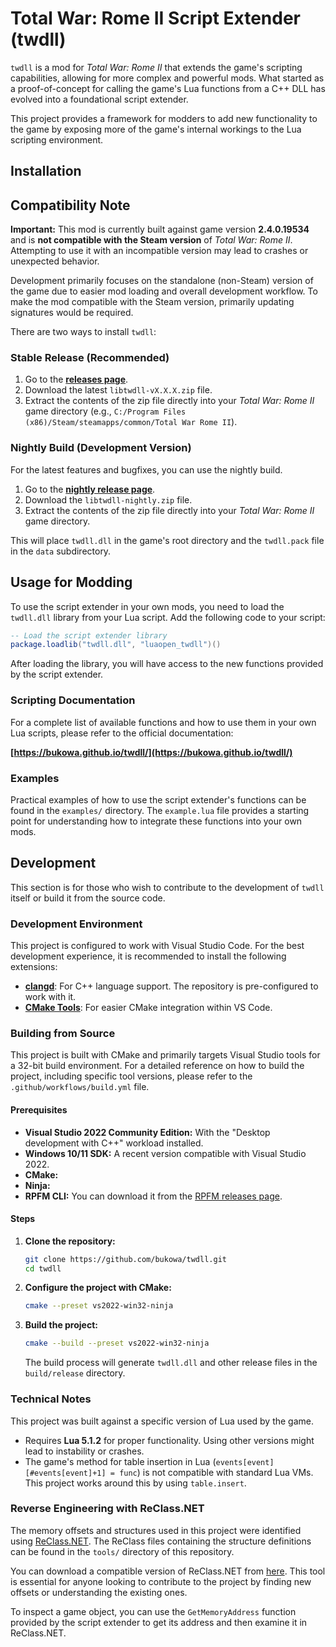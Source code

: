# Total War: Rome II Script Extender (twdll)

`twdll` is a mod for *Total War: Rome II* that extends the game's scripting capabilities, allowing for more complex and powerful mods. What started as a proof-of-concept for calling the game's Lua functions from a C++ DLL has evolved into a foundational script extender.

This project provides a framework for modders to add new functionality to the game by exposing more of the game's internal workings to the Lua scripting environment.

## Installation

## Compatibility Note

**Important:** This mod is currently built against game version **2.4.0.19534** and is **not compatible with the Steam version** of *Total War: Rome II*. Attempting to use it with an incompatible version may lead to crashes or unexpected behavior.

Development primarily focuses on the standalone (non-Steam) version of the game due to easier mod loading and overall development workflow. To make the mod compatible with the Steam version, primarily updating signatures would be required.

There are two ways to install `twdll`:

### Stable Release (Recommended)

1.  Go to the [**releases page**](https://github.com/bukowa/twdll/releases).
2.  Download the latest `libtwdll-vX.X.X.zip` file.
3.  Extract the contents of the zip file directly into your *Total War: Rome II* game directory (e.g., `C:/Program Files (x86)/Steam/steamapps/common/Total War Rome II`).

### Nightly Build (Development Version)

For the latest features and bugfixes, you can use the nightly build.

1.  Go to the [**nightly release page**](https://github.com/bukowa/twdll/releases/tag/nightly).
2.  Download the `libtwdll-nightly.zip` file.
3.  Extract the contents of the zip file directly into your *Total War: Rome II* game directory.

This will place `twdll.dll` in the game's root directory and the `twdll.pack` file in the `data` subdirectory.

## Usage for Modding

To use the script extender in your own mods, you need to load the `twdll.dll` library from your Lua script. Add the following code to your script:

```lua
-- Load the script extender library
package.loadlib("twdll.dll", "luaopen_twdll")()
```

After loading the library, you will have access to the new functions provided by the script extender.

### Scripting Documentation

For a complete list of available functions and how to use them in your own Lua scripts, please refer to the official documentation:

**[https://bukowa.github.io/twdll/](https://bukowa.github.io/twdll/)**

### Examples

Practical examples of how to use the script extender's functions can be found in the `examples/` directory. The `example.lua` file provides a starting point for understanding how to integrate these functions into your own mods.

## Development

This section is for those who wish to contribute to the development of `twdll` itself or build it from the source code.

### Development Environment

This project is configured to work with Visual Studio Code. For the best development experience, it is recommended to install the following extensions:

-   [**clangd**](https://marketplace.visualstudio.com/items?itemName=llvm-vs-code-extensions.vscode-clangd): For C++ language support. The repository is pre-configured to work with it.
-   [**CMake Tools**](https://marketplace.visualstudio.com/items?itemName=ms-vscode.cmake-tools): For easier CMake integration within VS Code.


### Building from Source

This project is built with CMake and primarily targets Visual Studio tools for a 32-bit build environment. For a detailed reference on how to build the project, including specific tool versions, please refer to the `.github/workflows/build.yml` file.

#### Prerequisites

-   **Visual Studio 2022 Community Edition:** With the "Desktop development with C++" workload installed.
-   **Windows 10/11 SDK:** A recent version compatible with Visual Studio 2022.
-   **CMake:**
-   **Ninja:**
-   **RPFM CLI:** You can download it from the [RPFM releases page](https://github.com/Frodo45127/rpfm/releases).

#### Steps

1.  **Clone the repository:**

    ```sh
    git clone https://github.com/bukowa/twdll.git
    cd twdll
    ```

2.  **Configure the project with CMake:**

    ```sh
    cmake --preset vs2022-win32-ninja
    ```

3.  **Build the project:**

    ```sh
    cmake --build --preset vs2022-win32-ninja
    ```

    The build process will generate `twdll.dll` and other release files in the `build/release` directory.

### Technical Notes

This project was built against a specific version of Lua used by the game.

- Requires **Lua 5.1.2** for proper functionality. Using other versions might lead to instability or crashes.
- The game's method for table insertion in Lua (`events[event][#events[event]+1] = func`) is not compatible with standard Lua VMs. This project works around this by using `table.insert`.

### Reverse Engineering with ReClass.NET

The memory offsets and structures used in this project were identified using [ReClass.NET](https://github.com/ReClassNET/ReClass.NET). The ReClass files containing the structure definitions can be found in the `tools/` directory of this repository.

You can download a compatible version of ReClass.NET from [here](https://github.com/bukowa/ReClass.NET/releases/tag/1.0.0). This tool is essential for anyone looking to contribute to the project by finding new offsets or understanding the existing ones.

To inspect a game object, you can use the `GetMemoryAddress` function provided by the script extender to get its address and then examine it in ReClass.NET.